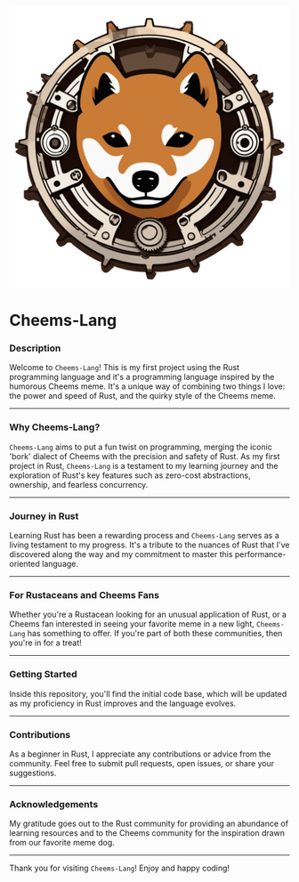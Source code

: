 ![Logo](https://github.com/Safee-ullah1/cheems-lang/blob/main/logo.png?raw=true)
# Cheems-Lang


### Description

Welcome to `Cheems-Lang`! This is my first project using the Rust programming language and it's a programming language inspired by the humorous Cheems meme. It's a unique way of combining two things I love: the power and speed of Rust, and the quirky style of the Cheems meme.

---

### Why Cheems-Lang?

`Cheems-Lang` aims to put a fun twist on programming, merging the iconic 'bork' dialect of Cheems with the precision and safety of Rust. As my first project in Rust, `Cheems-Lang` is a testament to my learning journey and the exploration of Rust's key features such as zero-cost abstractions, ownership, and fearless concurrency.

---

### Journey in Rust

Learning Rust has been a rewarding process and `Cheems-Lang` serves as a living testament to my progress. It's a tribute to the nuances of Rust that I've discovered along the way and my commitment to master this performance-oriented language. 

---

### For Rustaceans and Cheems Fans

Whether you're a Rustacean looking for an unusual application of Rust, or a Cheems fan interested in seeing your favorite meme in a new light, `Cheems-Lang` has something to offer. If you're part of both these communities, then you're in for a treat!

---

### Getting Started

Inside this repository, you'll find the initial code base, which will be updated as my proficiency in Rust improves and the language evolves.

---

### Contributions

As a beginner in Rust, I appreciate any contributions or advice from the community. Feel free to submit pull requests, open issues, or share your suggestions.

---

### Acknowledgements

My gratitude goes out to the Rust community for providing an abundance of learning resources and to the Cheems community for the inspiration drawn from our favorite meme dog.

---

Thank you for visiting `Cheems-Lang`! Enjoy and happy coding! 
